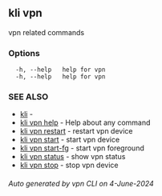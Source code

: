 ## kli vpn

vpn related commands



### Options

```
  -h, --help   help for vpn
  -h, --help   help for vpn
```

### SEE ALSO

* [kli](kli.md)  - 
* [kli vpn help](kli_vpn_help.md)  - Help about any command
* [kli vpn restart](kli_vpn_restart.md)  - restart vpn device
* [kli vpn start](kli_vpn_start.md)  - start vpn device
* [kli vpn start-fg](kli_vpn_start-fg.md)  - start vpn foreground
* [kli vpn status](kli_vpn_status.md)  - show vpn status
* [kli vpn stop](kli_vpn_stop.md)  - stop vpn device

###### Auto generated by vpn CLI on 4-June-2024

